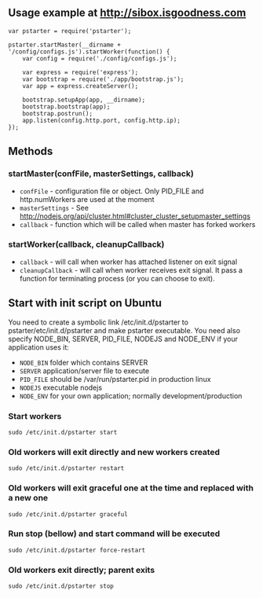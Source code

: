 ## Usage example at http://sibox.isgoodness.com

	var pstarter = require('pstarter');
	
	pstarter.startMaster(__dirname + '/config/configs.js').startWorker(function() {
		var config = require('./config/configs.js');
	
		var express = require('express');
		var bootstrap = require('./app/bootstrap.js');
		var app = express.createServer();
	
		bootstrap.setupApp(app, __dirname);
		bootstrap.bootstrap(app);
		bootstrap.postrun();
		app.listen(config.http.port, config.http.ip);
	});

## Methods
### startMaster(confFile, masterSettings, callback)
* `confFile` - configuration file or object. Only PID_FILE and http.numWorkers are used at the moment
* `masterSettings` - See http://nodejs.org/api/cluster.html#cluster_cluster_setupmaster_settings
* `callback` - function which will be called when master has forked workers

### startWorker(callback, cleanupCallback)
* `callback` - will call when worker has attached listener on exit signal
* `cleanupCallback` - will call when worker receives exit signal. It pass a function for terminating process (or you can choose to exit).



## Start with init script on Ubuntu

You need to create a symbolic link /etc/init.d/pstarter to pstarter/etc/init.d/pstarter and make pstarter executable.
You need also specify NODE_BIN, SERVER, PID_FILE, NODEJS and NODE_ENV if your application uses it:
* `NODE_BIN` folder which contains SERVER
* `SERVER` application/server file to execute
* `PID_FILE` should be /var/run/pstarter.pid in production linux
* `NODEJS` executable nodejs 
* `NODE_ENV` for your own application; normally development/production

### Start workers

	sudo /etc/init.d/pstarter start


### Old workers will exit directly and new workers created

	sudo /etc/init.d/pstarter restart
	
	

### Old workers will exit graceful one at the time and replaced with a new one
	
	sudo /etc/init.d/pstarter graceful
	

### Run stop (bellow) and start command will be executed

	sudo /etc/init.d/pstarter force-restart

### Old workers exit directly; parent exits

	sudo /etc/init.d/pstarter stop
	

